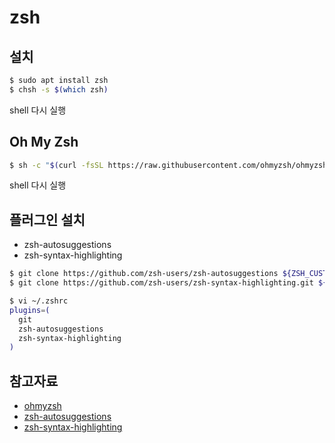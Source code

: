 # zsh

## 설치

```bash
$ sudo apt install zsh
$ chsh -s $(which zsh)
```

shell 다시 실행

## Oh My Zsh

```bash
$ sh -c "$(curl -fsSL https://raw.githubusercontent.com/ohmyzsh/ohmyzsh/master/tools/install.sh)"
```

shell 다시 실행

## 플러그인 설치

- zsh-autosuggestions
- zsh-syntax-highlighting

```bash
$ git clone https://github.com/zsh-users/zsh-autosuggestions ${ZSH_CUSTOM:-~/.oh-my-zsh/custom}/plugins/zsh-autosuggestions
$ git clone https://github.com/zsh-users/zsh-syntax-highlighting.git ${ZSH_CUSTOM:-~/.oh-my-zsh/custom}/plugins/zsh-syntax-highlighting

$ vi ~/.zshrc
plugins=(
  git
  zsh-autosuggestions
  zsh-syntax-highlighting
)
```

## 참고자료

- [ohmyzsh](https://github.com/ohmyzsh/ohmyzsh)
- [zsh-autosuggestions](https://github.com/zsh-users/zsh-autosuggestions)
- [zsh-syntax-highlighting](https://github.com/zsh-users/zsh-syntax-highlighting)
